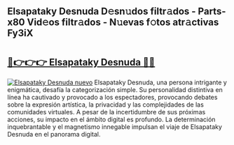## Elsapataky Desnuda D𝚎sn𝚞dos filtr𝚊dos - Parts-x80 Vid𝚎os filtr𝚊dos - N𝚞evas f𝚘tos atr𝚊ctivas Fy3iX

# <h2><a href="http://mb4p2lf.tromn.icu/?c=Elsapataky+Desnuda">🔗👉👉👉 Elsapataky Desnuda 🔗🔗</a></h2>

[![Elsapataky Desnuda nuevo](https://i.imgur.com/pEAQMta.gif)](http://mb4p2lf.tromn.icu/?c=Elsapataky+Desnuda)
Elsapataky Desnuda, una persona intrigante y enigmática, desafía la categorización simple. Su personalidad distintiva en línea ha cautivado y provocado a los espectadores, provocando debates sobre la expresión artística, la privacidad y las complejidades de las comunidades virtuales. A pesar de la incertidumbre de sus próximas acciones, su impacto en el ámbito digital es profundo. La determinación inquebrantable y el magnetismo innegable impulsan el viaje de Elsapataky Desnuda en el panorama digital.
